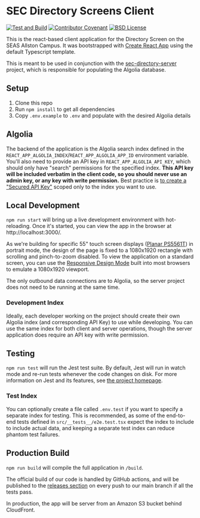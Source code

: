# SEC Directory Screens Client

[![Test and Build](https://github.com/seas-computing/sec-directory-client/actions/workflows/test-build.yml/badge.svg)](https://github.com/seas-computing/sec-directory-client/actions/workflows/test-build.yml)
[![Contributor Covenant](https://img.shields.io/badge/Contributor%20Covenant-v1.4%20adopted-ff69b4.svg)](CODE_OF_CONDUCT.md)
[![BSD License](https://img.shields.io/github/license/seas-computing/mark-one)](LICENSE)

This is the react-based client application for the Directory Screen on the SEAS Allston Campus. It was bootstrapped with [Create React App][cra] using the default Typescript template.

This is meant to be used in conjunction with the [sec-directory-server][server] project, which is responsible for populating the Algolia database.

## Setup

1. Clone this repo
2. Run `npm install` to get all dependencies
3. Copy `.env.example` to `.env` and populate with the desired Algolia details

## Algolia

The backend of the application is the Algolia search index defined in the `REACT_APP_ALGOLIA_INDEX`/`REACT_APP_ALGOLIA_APP_ID` environment variable. You'll also need to provide an API key in `REACT_APP_ALGOLIA_API_KEY`, which should only have "search" permissions for the specified index. **This API key will be included verbatim in the client code, so you should never use an admin key, or any key with write permission.** Best practice is [to create a "Secured API Key"][api-key] scoped only to the index you want to use.

## Local Development

`npm run start` will bring up a live development environment with hot-reloading. Once it's started, you can view the app in the browser at http://localhost:3000/.

As we're building for specific 55" touch screen displays ([Planar PS5561T][planar]) in portrait mode, the design of the page is fixed to a 1080x1920 rectangle with scrolling and pinch-to-zoom disabled. To view the application on a standard screen, you can use the [Responsive Design Mode][rdm] built into most browsers to emulate a 1080x1920 viewport.

The only outbound data connections are to Algolia, so the server project does not need to be running at the same time.

### Development Index

Ideally, each developer working on the project should create their own Algolia index (and corresponding API Key) to use while developing. You can use the same index for both client and server operations, though the server application does require an API key with write permission.

## Testing

`npm run test` will run the Jest test suite. By default, Jest will run in watch mode and re-run tests whenever the code changes on disk. For more information on Jest and its features, see [the project homepage][jest].

### Test Index

You can optionally create a file called `.env.test` if you want to specify a separate index for testing. This is recommended, as some of the end-to-end tests defined in `src/__tests__/e2e.test.tsx` expect the index to include to include actual data, and keeping a separate test index can reduce phantom test failures.

## Production Build

`npm run build` will compile the full application in `/build`.

The official build of our code is handled by GitHub actions, and will be published to the [releases section][releases] on every push to our main branch if all the tests pass.

In production, the app will be server from an Amazon S3 bucket behind CloudFront.

[cra]: https://create-react-app.dev/
[server]: https://github.com/seas-computing/sec-directory-server
[api-key]: https://www.algolia.com/doc/guides/security/api-keys/#secured-api-keys
[planar]: https://www.planar.com/products/large-format-displays/ps4k/planar-ps5561t/
[rdm]: https://developer.mozilla.org/en-US/docs/Tools/Responsive_Design_Mode
[jest]: https://jestjs.io/
[rtl]: https://testing-library.com/docs/react-testing-library/intro/
[releases]: https://github.com/seas-computing/sec-directory-client/releases
